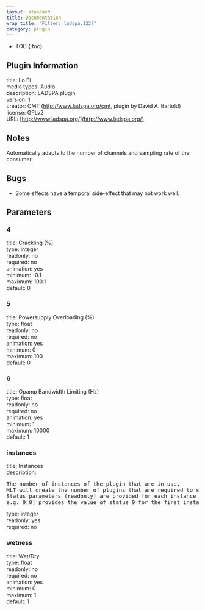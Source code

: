 ```yaml
---
layout: standard
title: Documentation
wrap_title: "Filter: ladspa.1227"
category: plugin
---
```

* TOC
{:toc}

## Plugin Information

title: Lo Fi  
media types:
Audio  
description: LADSPA plugin  
version: 1  
creator: CMT (http://www.ladspa.org/cmt, plugin by David A. Bartold)  
license: GPLv2  
URL: [http://www.ladspa.org/](http://www.ladspa.org/)  

## Notes

Automatically adapts to the number of channels and sampling rate of the consumer.

## Bugs

* Some effects have a temporal side-effect that may not work well.


## Parameters

### 4

title: Crackling (%)    
type: integer  
readonly: no  
required: no  
animation: yes  
minimum: -0.1  
maximum: 100.1  
default: 0  

### 5

title: Powersupply Overloading (%)    
type: float  
readonly: no  
required: no  
animation: yes  
minimum: 0  
maximum: 100  
default: 0  

### 6

title: Opamp Bandwidth Limiting (Hz)    
type: float  
readonly: no  
required: no  
animation: yes  
minimum: 1  
maximum: 10000  
default: 1  

### instances

title: Instances    
description:
<pre>
The number of instances of the plugin that are in use.
MLT will create the number of plugins that are required to support the number of audio channels.
Status parameters (readonly) are provided for each instance and are accessed by specifying the instance number after the identifier (starting at zero).
e.g. 9[0] provides the value of status 9 for the first instance.
</pre>
type: integer  
readonly: yes  
required: no  

### wetness

title: Wet/Dry    
type: float  
readonly: no  
required: no  
animation: yes  
minimum: 0  
maximum: 1  
default: 1  

